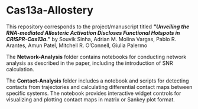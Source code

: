 # Cas13a-Allostery
This repository corresponds to the project/manuscript titled ***"Unveiling the RNA-mediated Allosteric Activation Discloses Functional Hotspots in CRISPR-Cas13a."*** by Souvik Sinha, Adrian M. Molina Vargas, Pablo R. Arantes, Amun Patel, Mitchell R. O’Connell, Giulia Palermo

The **Network-Analysis** folder contains notebooks for conducting network analysis as described in the paper, including the introduction of SNR calculation.

The **Contact-Analysis** folder includes a notebook and scripts for detecting contacts from trajectories and calculating differential contact maps between specific systems. The notebook provides interactive widget controls for visualizing and plotting contact maps in matrix or Sankey plot format.
